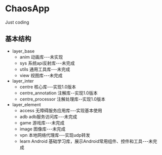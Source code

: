 # ChaosApp
Just coding


## 基本结构 
* layer_base
  * anim 动画库---未实现
  * sys 系统api反射库---未完成
  * utils 通用工具库---未完成
  * view 视图库---未完成
* layer_inter
  * centre 核心库---实现1.0版本
  * centre_annotation 注解库--实现1.0版本
  * centre_processor 注解处理库--实现1.0版本
* layer_element
  * access 无障碍服务应用库---实现基本使用
  * adb adb服务访问库---未完成
  * game 游戏库---未完成
  * image 图像库---未完成
  * vpn 本地网络代理库---实现udp转发
  * learn Android 基础学习库，展示Android常用组件、控件和工具---未完成
